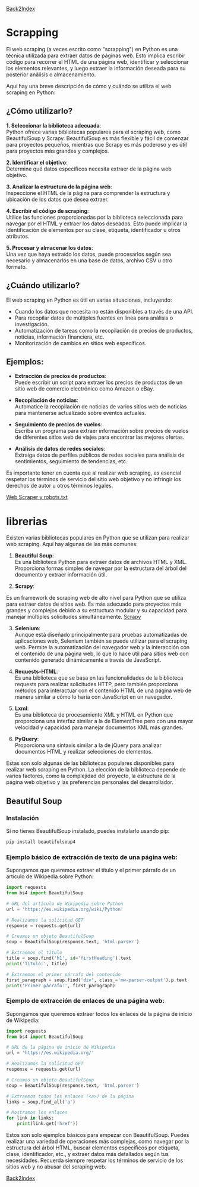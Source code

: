 [Back2Index](https://github.com/jdmc/learning/blob/master/notes.md) 

# Scrapping

El web scraping (a veces escrito como "scrapping") en Python es una técnica utilizada para extraer datos de páginas web. Esto implica escribir código para recorrer el HTML de una página web, identificar y seleccionar los elementos relevantes, y luego extraer la información deseada para su posterior análisis o almacenamiento.

Aquí hay una breve descripción de cómo y cuándo se utiliza el web scraping en Python:

## ¿Cómo utilizarlo?

**1. Seleccionar la biblioteca adecuada**:    
  Python ofrece varias bibliotecas populares para el scraping web, como BeautifulSoup y Scrapy. BeautifulSoup es más flexible y fácil de comenzar para proyectos pequeños, mientras que Scrapy es más poderoso y es útil para proyectos más grandes y complejos.

**2. Identificar el objetivo**:     
  Determine qué datos específicos necesita extraer de la página web objetivo.

**3. Analizar la estructura de la página web**:     
  Inspeccione el HTML de la página para comprender la estructura y ubicación de los datos que desea extraer.

**4. Escribir el código de scraping**:     
  Utilice las funciones proporcionadas por la biblioteca seleccionada para navegar por el HTML y extraer los datos deseados. Esto puede implicar la identificación de elementos por su clase, etiqueta, identificador u otros atributos.

**5. Procesar y almacenar los datos**:     
  Una vez que haya extraído los datos, puede procesarlos según sea necesario y almacenarlos en una base de datos, archivo CSV u otro formato.

## ¿Cuándo utilizarlo?
El web scraping en Python es útil en varias situaciones, incluyendo:

* Cuando los datos que necesita no están disponibles a través de una API.
* Para recopilar datos de múltiples fuentes en línea para análisis o investigación.
* Automatización de tareas como la recopilación de precios de productos, noticias, información financiera, etc.
* Monitorización de cambios en sitios web específicos.


## Ejemplos:
* **Extracción de precios de productos**:     
  Puede escribir un script para extraer los precios de productos de un sitio web de comercio electrónico como Amazon o eBay.

* **Recopilación de noticias**:     
  Automatice la recopilación de noticias de varios sitios web de noticias para mantenerse actualizado sobre eventos actuales.

* **Seguimiento de precios de vuelos**:     
  Escriba un programa para extraer información sobre precios de vuelos de diferentes sitios web de viajes para encontrar las mejores ofertas.

* **Análisis de datos de redes sociales**:     
  Extraiga datos de perfiles públicos de redes sociales para análisis de sentimientos, seguimiento de tendencias, etc.

Es importante tener en cuenta que al realizar web scraping, es esencial respetar los términos de servicio del sitio web objetivo y no infringir los derechos de autor u otros términos legales.

[Web Scraper y robots.txt](https://codigofacilito.com/articulos/web-scraper)

# librerias 

Existen varias bibliotecas populares en Python que se utilizan para realizar web scraping. Aquí hay algunas de las más comunes:

1. **Beautiful Soup**:     
  Es una biblioteca Python para extraer datos de archivos HTML y XML. Proporciona formas simples de navegar por la estructura del árbol del documento y extraer información útil.

2. **Scrapy**:
    
  Es un framework de scraping web de alto nivel para Python que se utiliza para extraer datos de sitios web. Es más adecuado para proyectos más grandes y complejos debido a su estructura modular y su capacidad para manejar múltiples solicitudes simultáneamente. 
  [Scrapy](https://scrapy.org/ ) 

3. **Selenium**:     
  Aunque está diseñado principalmente para pruebas automatizadas de aplicaciones web, Selenium también se puede utilizar para el scraping web. Permite la automatización del navegador web y la interacción con el contenido de una página web, lo que lo hace útil para sitios web con contenido generado dinámicamente a través de JavaScript.

4. **Requests-HTML**:     
  Es una biblioteca que se basa en las funcionalidades de la biblioteca requests para realizar solicitudes HTTP, pero también proporciona métodos para interactuar con el contenido HTML de una página web de manera similar a cómo lo haría con JavaScript en un navegador.

5. **Lxml**:     
  Es una biblioteca de procesamiento XML y HTML en Python que proporciona una interfaz similar a la de ElementTree pero con una mayor velocidad y capacidad para manejar documentos XML más grandes.

6. **PyQuery**:     
  Proporciona una sintaxis similar a la de jQuery para analizar documentos HTML y realizar selecciones de elementos.

Estas son solo algunas de las bibliotecas populares disponibles para realizar web scraping en Python. La elección de la biblioteca depende de varios factores, como la complejidad del proyecto, la estructura de la página web objetivo y las preferencias personales del desarrollador.

## Beautiful Soup

### Instalación

Si no tienes BeautifulSoup instalado, puedes instalarlo usando pip:

```bash
pip install beautifulsoup4

```

### Ejemplo básico de extracción de texto de una página web:

Supongamos que queremos extraer el título y el primer párrafo de un artículo de Wikipedia sobre Python:

```python
import requests
from bs4 import BeautifulSoup

# URL del artículo de Wikipedia sobre Python
url = 'https://es.wikipedia.org/wiki/Python'

# Realizamos la solicitud GET
response = requests.get(url)

# Creamos un objeto BeautifulSoup
soup = BeautifulSoup(response.text, 'html.parser')

# Extraemos el título
title = soup.find('h1', id='firstHeading').text
print('Título:', title)

# Extraemos el primer párrafo del contenido
first_paragraph = soup.find('div', class_='mw-parser-output').p.text
print('Primer párrafo:', first_paragraph)

```

### Ejemplo de extracción de enlaces de una página web:

Supongamos que queremos extraer todos los enlaces de la página de inicio de Wikipedia:

```python
import requests
from bs4 import BeautifulSoup

# URL de la página de inicio de Wikipedia
url = 'https://es.wikipedia.org/'

# Realizamos la solicitud GET
response = requests.get(url)

# Creamos un objeto BeautifulSoup
soup = BeautifulSoup(response.text, 'html.parser')

# Extraemos todos los enlaces (<a>) de la página
links = soup.find_all('a')

# Mostramos los enlaces
for link in links:
    print(link.get('href'))

```

Estos son solo ejemplos básicos para empezar con BeautifulSoup. Puedes realizar una variedad de operaciones más complejas, como navegar por la estructura del árbol HTML, buscar elementos específicos por etiqueta, clase, identificador, etc., y extraer datos más detallados según tus necesidades. Recuerda siempre respetar los términos de servicio de los sitios web y no abusar del scraping web.


[Back2Index](https://github.com/jdmc/learning/blob/master/notes.md) 
